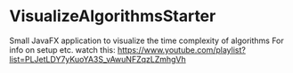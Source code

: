 # VisualizeAlgorithmsStarter

Small JavaFX application to visualize the time complexity of algorithms
For info on setup etc. watch this: https://www.youtube.com/playlist?list=PLJetLDY7yKuoYA3S_vAwuNFZqzLZmhgVh
